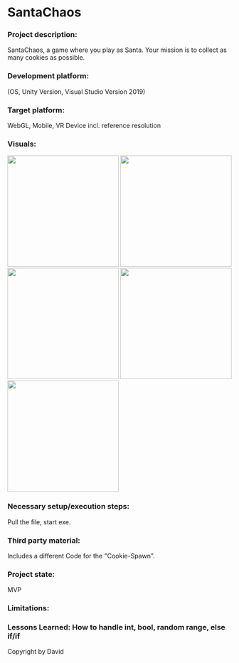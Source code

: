 # SantaChaos

### Project description: 
SantaChaos, a game where you play as Santa. Your mission is to collect as many cookies as possible.

### Development platform: 
(OS, Unity Version, Visual Studio Version 2019)

### Target platform: 
WebGL, Mobile, VR Device incl. reference resolution 

### Visuals: 
<div>
<img src="./Screenshots/santachaos-Santa.jpg" width="250">
<img src="./Screenshots/santachaos-Cookie.jpg" width="250">
<img src="./Screenshots/santachaos-Milk.jpg" width="250">
<img src="./Screenshots/santachaos-Background.jpg" width="250">
<img src="./Screenshots/santachaos-GameScreenshot.jpg" width="250">
</div>

### Necessary setup/execution steps: 
Pull the file, start exe.

### Third party material: 
Includes a different Code for the "Cookie-Spawn".

### Project state: 
MVP

### Limitations: 

### Lessons Learned: How to handle int, bool, random range, else if/if

Copyright by David
